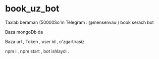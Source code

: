 # book_uz_bot

Taxlab beraman (50000So'm Telegram : @mensenvau ) 
book serach bot 

Baza mongoDb da 

Baza url , Token , user id , o'zgartirasiz 

npm i , npm start  , bot ishlaydi . 